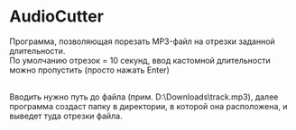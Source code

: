 # AudioCutter

Программа, позволяющая порезать MP3-файл на отрезки заданной длительности.<br>
По умолчанию отрезок = 10 секунд, ввод кастомной длительности можно пропустить (просто нажать Enter)<br><br>

Вводить нужно путь до файла (прим. D:\Downloads\track.mp3), далее программа создаст папку в директории, в которой она расположена, и выведет туда отрезки файла.
